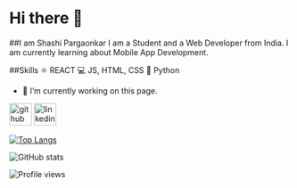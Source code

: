 # Hi there 👋 
##I am Shashi Pargaonkar
I am a Student and a Web Developer from India. I am currently learning about Mobile App Development.

##Skills 
⚛️ REACT 
💻 JS, HTML, CSS
🐍 Python

- 🔭 I’m currently working on this page. 


[<img src='https://cdn.jsdelivr.net/npm/simple-icons@3.0.1/icons/github.svg' alt='github' height='40'>](https://github.com/shashi1910)  [<img src='https://cdn.jsdelivr.net/npm/simple-icons@3.0.1/icons/linkedin.svg' alt='linkedin' height='40'>](https://www.linkedin.com/in/shashi-pargaonkar-377140220/)  

[![Top Langs](https://github-readme-stats.vercel.app/api/top-langs/?username=shashi1910)](https://github.com/anuraghazra/github-readme-stats)

![GitHub stats](https://github-readme-stats.vercel.app/api?username=shashi1910&show_icons=true)  

![Profile views](https://gpvc.arturio.dev/shashi1910)  
